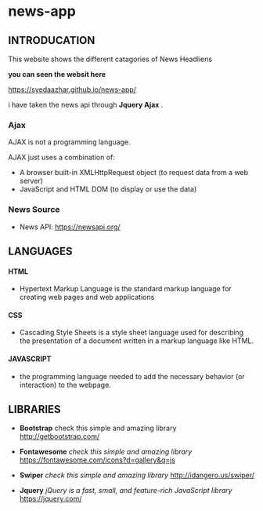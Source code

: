 # news-app

## INTRODUCATION

This website shows the different catagories of News Headliens

  **you can seen the websit here**

https://syedaazhar.github.io/news-app/

i have taken the news api through  **Jquery Ajax** .

### Ajax

AJAX is not a programming language.

AJAX just uses a combination of:

 * A browser built-in XMLHttpRequest object (to request data from a web server) 
 * JavaScript and HTML DOM (to display or use the data)
 
 ### News Source
 * News API: https://newsapi.org/
 
 
 ## LANGUAGES
 
#### HTML
* Hypertext Markup Language is the standard markup language for creating web pages and web applications

#### CSS 
* Cascading Style Sheets is a style sheet language used for describing the presentation of a document written in a markup language like HTML. 
#### JAVASCRIPT
* the programming language needed to add the necessary behavior (or interaction) to the webpage.


## LIBRARIES
 * **Bootstrap**
  check this simple and amazing library 
  http://getbootstrap.com/
 
 * **Fontawesome**
 *check this simple and amazing library* 
  https://fontawesome.com/icons?d=gallery&q=js
 
 * **Swiper**
 *check this simple and amazing library*
  http://idangero.us/swiper/


 * **Jquery**
  *jQuery is a fast, small, and feature-rich JavaScript library*
    https://jquery.com/



 




